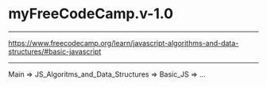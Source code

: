 # myFreeCodeCamp.v-1.0

---

https://www.freecodecamp.org/learn/javascript-algorithms-and-data-structures/#basic-javascript

---

Main => JS_Algoritms_and_Data_Structures => Basic_JS => ...